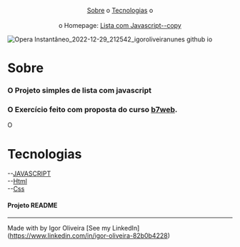 
<p align="center">
<a href="#sobre">Sobre</a> o
<a href="#sobre">Tecnologias</a> o
<br><br>
o Homepage:  <a href=https://igoroliveiranunes.github.io/Lista-com-Javascript//>Lista com Javascript--copy</a>

![Opera Instantâneo_2022-12-29_212542_igoroliveiranunes github io](https://user-images.githubusercontent.com/93622964/210023397-4647c6a1-74de-402e-b6d4-df405a2acd4c.png)
# Sobre
<h3>O Projeto simples de lista com javascript</h3>
<h3>O Exercício feito com proposta do curso 
<a href="https://b7web.com.br">b7web</a>.</h3>
<p>O</p>

# Tecnologias
--<a href="https://www.javascript.com">JAVASCRIPT</a><br>
--<a href="https://www.learn-html.org">Html</a><br>
--<a href="https://www.css.org">Css</a><br>


<h4> Projeto README </h4>

---
Made with by Igor Oliveira [See my LinkedIn](<a href="https://www.linkedin.com/in/igor-oliveira-82b0b4228">https://www.linkedin.com/in/igor-oliveira-82b0b4228</a>)
